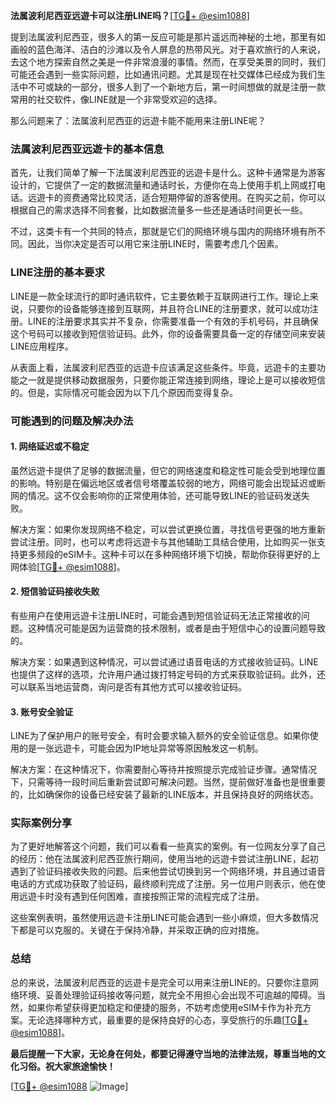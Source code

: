 **法属波利尼西亚远遊卡可以注册LINE吗？**[[TG💪+ @esim1088](https://t.me/s/esim1088)]

提到法属波利尼西亚，很多人的第一反应可能是那片遥远而神秘的土地，那里有如画般的蓝色海洋、洁白的沙滩以及令人屏息的热带风光。对于喜欢旅行的人来说，去这个地方探索自然之美是一件非常浪漫的事情。然而，在享受美景的同时，我们可能还会遇到一些实际问题，比如通讯问题。尤其是现在社交媒体已经成为我们生活中不可或缺的一部分，很多人到了一个新地方后，第一时间想做的就是注册一款常用的社交软件，像LINE就是一个非常受欢迎的选择。

那么问题来了：法属波利尼西亚的远遊卡能不能用来注册LINE呢？

### 法属波利尼西亚远遊卡的基本信息

首先，让我们简单了解一下法属波利尼西亚的远遊卡是什么。这种卡通常是为游客设计的，它提供了一定的数据流量和通话时长，方便你在岛上使用手机上网或打电话。远遊卡的资费通常比较灵活，适合短期停留的游客使用。在购买之前，你可以根据自己的需求选择不同套餐，比如数据流量多一些还是通话时间更长一些。

不过，这类卡有一个共同的特点，那就是它们的网络环境与国内的网络环境有所不同。因此，当你决定是否可以用它来注册LINE时，需要考虑几个因素。

### LINE注册的基本要求

LINE是一款全球流行的即时通讯软件，它主要依赖于互联网进行工作。理论上来说，只要你的设备能够连接到互联网，并且符合LINE的注册要求，就可以成功注册。LINE的注册要求其实并不复杂，你需要准备一个有效的手机号码，并且确保这个号码可以接收到短信验证码。此外，你的设备需要具备一定的存储空间来安装LINE应用程序。

从表面上看，法属波利尼西亚的远遊卡应该满足这些条件。毕竟，远遊卡的主要功能之一就是提供移动数据服务，只要你能正常连接到网络，理论上是可以接收短信的。但是，实际情况可能会因为以下几个原因而变得复杂。

### 可能遇到的问题及解决办法

#### 1. 网络延迟或不稳定
虽然远遊卡提供了足够的数据流量，但它的网络速度和稳定性可能会受到地理位置的影响。特别是在偏远地区或者信号塔覆盖较弱的地方，网络可能会出现延迟或断网的情况。这不仅会影响你的正常使用体验，还可能导致LINE的验证码发送失败。

解决方案：如果你发现网络不稳定，可以尝试更换位置，寻找信号更强的地方重新尝试注册。同时，也可以考虑将远遊卡与其他辅助工具结合使用，比如购买一张支持更多频段的eSIM卡。这种卡可以在多种网络环境下切换，帮助你获得更好的上网体验[[TG💪+ @esim1088](https://t.me/s/esim1088)]。

#### 2. 短信验证码接收失败
有些用户在使用远遊卡注册LINE时，可能会遇到短信验证码无法正常接收的问题。这种情况可能是因为运营商的技术限制，或者是由于短信中心的设置问题导致的。

解决方案：如果遇到这种情况，可以尝试通过语音电话的方式接收验证码。LINE也提供了这样的选项，允许用户通过拨打特定号码的方式来获取验证码。此外，还可以联系当地运营商，询问是否有其他方式可以接收验证码。

#### 3. 账号安全验证
LINE为了保护用户的账号安全，有时会要求输入额外的安全验证信息。如果你使用的是一张远遊卡，可能会因为IP地址异常等原因触发这一机制。

解决方案：在这种情况下，你需要耐心等待并按照提示完成验证步骤。通常情况下，只需等待一段时间后重新尝试即可解决问题。当然，提前做好准备也是很重要的，比如确保你的设备已经安装了最新的LINE版本，并且保持良好的网络状态。

### 实际案例分享

为了更好地解答这个问题，我们可以看看一些真实的案例。有一位网友分享了自己的经历：他在法属波利尼西亚旅行期间，使用当地的远遊卡尝试注册LINE，起初遇到了验证码接收失败的问题。后来他尝试切换到另一个网络环境，并且通过语音电话的方式成功获取了验证码，最终顺利完成了注册。另一位用户则表示，他在使用远遊卡时没有遇到任何困难，直接按照正常的流程完成了注册。

这些案例表明，虽然使用远遊卡注册LINE可能会遇到一些小麻烦，但大多数情况下都是可以克服的。关键在于保持冷静，并采取正确的应对措施。

### 总结

总的来说，法属波利尼西亚的远遊卡是完全可以用来注册LINE的。只要你注意网络环境、妥善处理验证码接收等问题，就完全不用担心会出现不可逾越的障碍。当然，如果你希望获得更加稳定和便捷的服务，不妨考虑使用eSIM卡作为补充方案。无论选择哪种方式，最重要的是保持良好的心态，享受旅行的乐趣[[TG💪+ @esim1088](https://t.me/s/esim1088)]。

**最后提醒一下大家，无论身在何处，都要记得遵守当地的法律法规，尊重当地的文化习俗。祝大家旅途愉快！**

[[TG💪+ @esim1088](https://t.me/s/esim1088) ![Image](https://i.postimg.cc/4NQfJmqS/Snipaste-2025-05-13-00-14-12.png)]